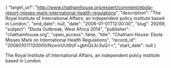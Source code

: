 {
  "target_url": "http://www.chathamhouse.org/expert/comment/ebola-report-misses-mark-international-health-regulations", 
  "description": "The Royal Institute of International Affairs, an independent policy institute based in London.", 
  "end_date": null, 
  "date": "2006-01-01T12:00:00", 
  "slug": 29269, 
  "subject": "Ebola Outbreak, West Africa 2014", 
  "publisher": "chathamhouse.org", 
  "open_access": false, 
  "title": "Chatham House: Ebola Misses Mark on International Health Regulations", 
  "record_id": "20060101T120000/NzxnrUUt9zF+gbhQs3c3uQ==", 
  "start_date": null
}

The Royal Institute of International Affairs, an independent policy institute based in London.